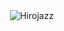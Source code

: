 <p>&nbsp;<img align="center" src="https://github-readme-stats.vercel.app/api?username=Hirojazz&show_icons=true&theme=tokyonight&locale=en" alt="Hirojazz" /></p>
